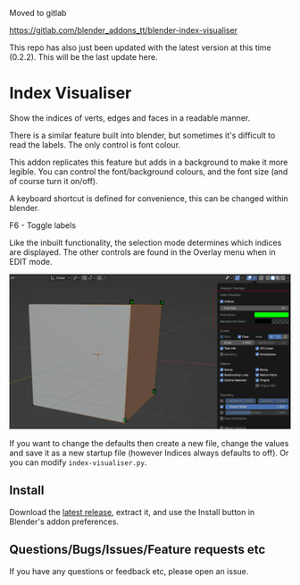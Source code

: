 
Moved to gitlab

https://gitlab.com/blender_addons_tt/blender-index-visualiser

This repo has also just been updated with the latest version at this time (0.2.2). This will be the last update here.

# Index Visualiser

Show the indices of verts, edges and faces in a readable manner.

There is a similar feature built into blender, but sometimes it's difficult to read the labels. The only control is font colour.

This addon replicates this feature but adds in a background to make it more legible. You can control the font/background colours, and the font size (and of course turn it on/off).

A keyboard shortcut is defined for convenience, this can be changed within blender.

F6 - Toggle labels

Like the inbuilt functionality, the selection mode determines which indices are displayed. The other controls are found in the Overlay menu when in EDIT mode.

<img src="pics/screenshot.png" width="600">

If you want to change the defaults then create a new file, change the values and save it as a new startup file (however Indices always defaults to off). Or you can modify `index-visualiser.py`.


## Install

Download the [latest release](https://gitlab.com/blender_addons_tt/blender-index-visualiser/-/releases/permalink/latest), extract it, and use the Install button in Blender's addon preferences.


## Questions/Bugs/Issues/Feature requests etc

If you have any questions or feedback etc, please open an issue.
